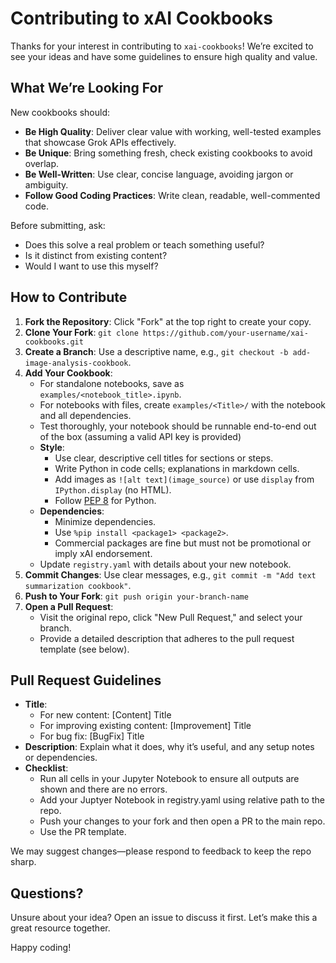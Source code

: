 # Contributing to xAI Cookbooks

Thanks for your interest in contributing to `xai-cookbooks`! We’re excited to see your ideas and have some guidelines to ensure high quality and value.

## What We’re Looking For

New cookbooks should:
- **Be High Quality**: Deliver clear value with working, well-tested examples that showcase Grok APIs effectively.
- **Be Unique**: Bring something fresh, check existing cookbooks to avoid overlap.
- **Be Well-Written**: Use clear, concise language, avoiding jargon or ambiguity.
- **Follow Good Coding Practices**: Write clean, readable, well-commented code.

Before submitting, ask:
- Does this solve a real problem or teach something useful?
- Is it distinct from existing content?
- Would I want to use this myself?

## How to Contribute

1. **Fork the Repository**: Click "Fork" at the top right to create your copy.
2. **Clone Your Fork**: `git clone https://github.com/your-username/xai-cookbooks.git`
3. **Create a Branch**: Use a descriptive name, e.g., `git checkout -b add-image-analysis-cookbook`.
4. **Add Your Cookbook**:
   - For standalone notebooks, save as `examples/<notebook_title>.ipynb`.
   - For notebooks with files, create `examples/<Title>/` with the notebook and all dependencies.
   - Test thoroughly, your notebook should be runnable end-to-end out of the box (assuming a valid API key is provided)
   - **Style**:
     - Use clear, descriptive cell titles for sections or steps.
     - Write Python in code cells; explanations in markdown cells.
     - Add images as `![alt text](image_source)` or use `display` from `IPython.display` (no HTML).
     - Follow [PEP 8](https://pep8.org/) for Python.
   - **Dependencies**:
     - Minimize dependencies.
     - Use `%pip install <package1> <package2>`.
     - Commercial packages are fine but must not be promotional or imply xAI endorsement.
   - Update `registry.yaml` with details about your new notebook.
5. **Commit Changes**: Use clear messages, e.g., `git commit -m "Add text summarization cookbook"`.
6. **Push to Your Fork**: `git push origin your-branch-name`
7. **Open a Pull Request**:
   - Visit the original repo, click "New Pull Request," and select your branch.
   - Provide a detailed description that adheres to the pull request template (see below).

## Pull Request Guidelines
- **Title**:
  - For new content: [Content] Title
  - For improving existing content: [Improvement] Title
  - For bug fix: [BugFix] Title
- **Description**: Explain what it does, why it’s useful, and any setup notes or dependencies.
- **Checklist**:
  - Run all cells in your Jupyter Notebook to ensure all outputs are shown and there are no errors.
  - Add your Juptyer Notebook in registry.yaml using relative path to the repo.
  - Push your changes to your fork and then open a PR to the main repo.
  - Use the PR template.

We may suggest changes—please respond to feedback to keep the repo sharp.

## Questions?

Unsure about your idea? Open an issue to discuss it first. Let’s make this a great resource together.

Happy coding!